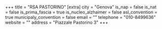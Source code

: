 +++
title = "RSA PASTORINO"
[extra]
city = "Genova"
is_nap = false
is_nat = false
is_prima_fascia = true
is_nucleo_alzhaimer = false
asl_convention = true
municipaly_convention = false
email = ""
telephone = "010-8499636"
website = ""
address = "Piazzale Pastorino 3"
+++
